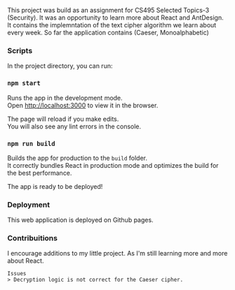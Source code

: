 This project was build as an assignment for CS495 Selected Topics-3 (Security).
It was an opportunity to learn more about React and AntDesign.
It contains the implemntation of the text cipher algorithm we learn about every week.
So far the application contains (Caeser, Monoalphabetic)

### Scripts

In the project directory, you can run:

### `npm start`

Runs the app in the development mode.<br />
Open [http://localhost:3000](http://localhost:3000) to view it in the browser.

The page will reload if you make edits.<br />
You will also see any lint errors in the console.


### `npm run build`

Builds the app for production to the `build` folder.<br />
It correctly bundles React in production mode and optimizes the build for the best performance.

The app is ready to be deployed!


### Deployment

This web application is deployed on Github pages.

### Contribuitions

I encourage additions to my little project. As I'm still learning more and more about React.

    Issues
    > Decryption logic is not correct for the Caeser cipher.
